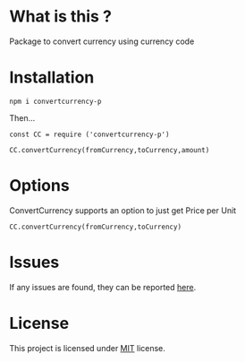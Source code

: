 # What is this ?

Package to convert currency using currency code

# Installation

`npm i convertcurrency-p`

Then...

```
const CC = require ('convertcurrency-p')

CC.convertCurrency(fromCurrency,toCurrency,amount)
```

# Options

ConvertCurrency supports an option to just get Price per Unit

```
CC.convertCurrency(fromCurrency,toCurrency)
```

# Issues

If any issues are found, they can be reported [here](https://github.com/pratikb0501/convertCurrency/issues).

# License

This project is licensed under [MIT](https://github.com/pratikb0501/convertCurrency/blob/master/LICENSE) license.
